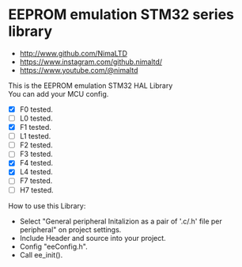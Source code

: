 # EEPROM emulation STM32 series library
* http://www.github.com/NimaLTD   
* https://www.instagram.com/github.nimaltd/   
* https://www.youtube.com/@nimaltd  

This is the EEPROM emulation STM32 HAL Library  
You can add your MCU config.

* [x] F0 tested.
* [ ] L0 tested.
* [x] F1 tested.
* [ ] L1 tested.
* [ ] F2 tested.
* [ ] F3 tested.
* [x] F4 tested.
* [x] L4 tested.
* [ ] F7 tested.
* [ ] H7 tested.

How to use this Library:
* Select "General peripheral Initalizion as a pair of '.c/.h' file per peripheral" on project settings.   
* Include Header and source into your project.   
* Config "eeConfig.h".   
* Call ee_init().

